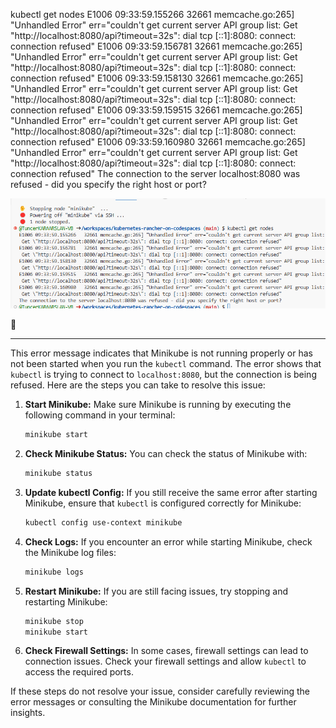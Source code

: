 kubectl get nodes
E1006 09:33:59.155266   32661 memcache.go:265] "Unhandled Error" err="couldn't get current server API group list: Get \"http://localhost:8080/api?timeout=32s\": dial tcp [::1]:8080: connect: connection refused"
E1006 09:33:59.156781   32661 memcache.go:265] "Unhandled Error" err="couldn't get current server API group list: Get \"http://localhost:8080/api?timeout=32s\": dial tcp [::1]:8080: connect: connection refused"
E1006 09:33:59.158130   32661 memcache.go:265] "Unhandled Error" err="couldn't get current server API group list: Get \"http://localhost:8080/api?timeout=32s\": dial tcp [::1]:8080: connect: connection refused"
E1006 09:33:59.159515   32661 memcache.go:265] "Unhandled Error" err="couldn't get current server API group list: Get \"http://localhost:8080/api?timeout=32s\": dial tcp [::1]:8080: connect: connection refused"
E1006 09:33:59.160980   32661 memcache.go:265] "Unhandled Error" err="couldn't get current server API group list: Get \"http://localhost:8080/api?timeout=32s\": dial tcp [::1]:8080: connect: connection refused"
The connection to the server localhost:8080 was refused - did you specify the right host or port?

![Minikubestart Eror](/images/minikube-start-error.png)

🤔

---

This error message indicates that Minikube is not running properly or has not been started when you run the `kubectl` command. The error shows that `kubectl` is trying to connect to `localhost:8080`, but the connection is being refused. Here are the steps you can take to resolve this issue:

1. **Start Minikube:**
   Make sure Minikube is running by executing the following command in your terminal:
   ```bash
   minikube start
   ```

2. **Check Minikube Status:**
   You can check the status of Minikube with:
   ```bash
   minikube status
   ```

3. **Update kubectl Config:**
   If you still receive the same error after starting Minikube, ensure that `kubectl` is configured correctly for Minikube:
   ```bash
   kubectl config use-context minikube
   ```

4. **Check Logs:**
   If you encounter an error while starting Minikube, check the Minikube log files:
   ```bash
   minikube logs
   ```

5. **Restart Minikube:**
   If you are still facing issues, try stopping and restarting Minikube:
   ```bash
   minikube stop
   minikube start
   ```

6. **Check Firewall Settings:**
   In some cases, firewall settings can lead to connection issues. Check your firewall settings and allow `kubectl` to access the required ports.

If these steps do not resolve your issue, consider carefully reviewing the error messages or consulting the Minikube documentation for further insights.